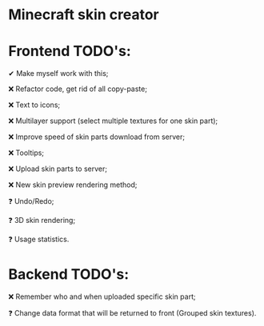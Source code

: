 # Minecraft skin creator


# Frontend TODO's:
✔ Make myself work with this;

❌ Refactor code, get rid of all copy-paste;

❌ Text to icons;

❌ Multilayer support (select multiple textures for one skin part);

❌ Improve speed of skin parts download from server;

❌ Tooltips;

❌ Upload skin parts to server;

❌ New skin preview rendering method;

❓ Undo/Redo;

❓ 3D skin rendering;

❓ Usage statistics.

# Backend TODO's:

❌ Remember who and when uploaded specific skin part;

❓ Change data format that will be returned to front (Grouped skin textures).
